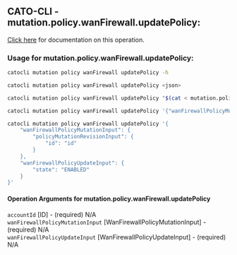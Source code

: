 
## CATO-CLI - mutation.policy.wanFirewall.updatePolicy:
[Click here](https://api.catonetworks.com/documentation/#mutation-mutation.policy.wanFirewall.updatePolicy) for documentation on this operation.

### Usage for mutation.policy.wanFirewall.updatePolicy:

```bash
catocli mutation policy wanFirewall updatePolicy -h

catocli mutation policy wanFirewall updatePolicy <json>

catocli mutation policy wanFirewall updatePolicy "$(cat < mutation.policy.wanFirewall.updatePolicy.json)"

catocli mutation policy wanFirewall updatePolicy '{"wanFirewallPolicyMutationInput":{"policyMutationRevisionInput":{"id":"id"}},"wanFirewallPolicyUpdateInput":{"state":"ENABLED"}}'

catocli mutation policy wanFirewall updatePolicy '{
    "wanFirewallPolicyMutationInput": {
        "policyMutationRevisionInput": {
            "id": "id"
        }
    },
    "wanFirewallPolicyUpdateInput": {
        "state": "ENABLED"
    }
}'
```

#### Operation Arguments for mutation.policy.wanFirewall.updatePolicy ####

`accountId` [ID] - (required) N/A    
`wanFirewallPolicyMutationInput` [WanFirewallPolicyMutationInput] - (required) N/A    
`wanFirewallPolicyUpdateInput` [WanFirewallPolicyUpdateInput] - (required) N/A    
